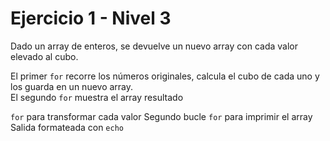 # Ejercicio 1 - Nivel 3

Dado un array de enteros, se devuelve un nuevo array con cada valor elevado al cubo.

El primer `for` recorre los números originales, calcula el cubo de cada uno y los guarda en un nuevo array.  
El segundo `for` muestra el array resultado

`for` para transformar cada valor
Segundo bucle `for` para imprimir el array
Salida formateada con `echo`
